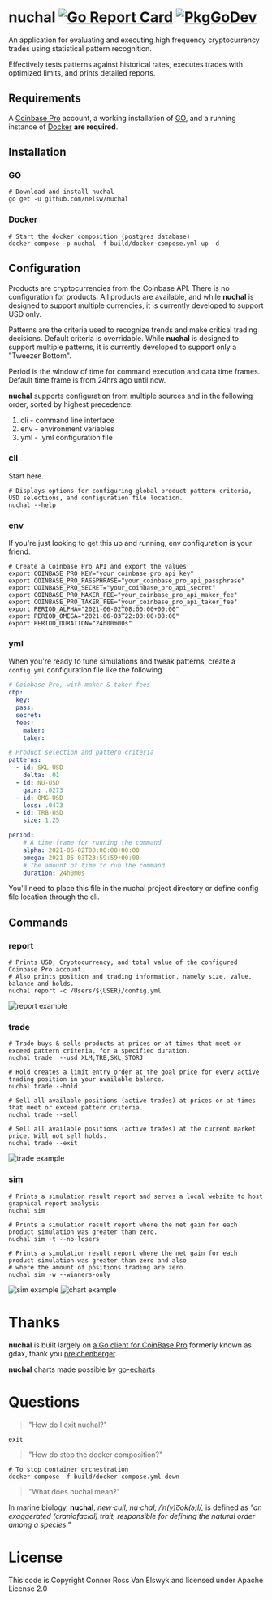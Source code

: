 # nuchal [![Go Report Card][5]][4] [![PkgGoDev][7]][6]

An application for evaluating and executing high frequency cryptocurrency trades using statistical pattern recognition. 

Effectively tests patterns against historical rates, executes trades with optimized limits, and prints detailed reports.

## Requirements
A [Coinbase Pro][1] account, a working installation of [GO][2], and a running instance of [Docker][3] **are required**.

## Installation

### GO
```shell
# Download and install nuchal 
go get -u github.com/nelsw/nuchal
```

### Docker
```shell
# Start the docker composition (postgres database)
docker compose -p nuchal -f build/docker-compose.yml up -d
```

## Configuration

Products are cryptocurrencies from the Coinbase API. There is no configuration for products. All products are available,
and while **nuchal** is designed to support multiple currencies, it is currently developed to support USD only.

Patterns are the criteria used to recognize trends and make critical trading decisions. Default criteria is overridable.
While **nuchal** is designed to support multiple patterns, it is currently developed to support only a "Tweezer Bottom".

Period is the window of time for command execution and data time frames. Default time frame is from 24hrs ago until now.

**nuchal** supports configuration from multiple sources and in the following order, sorted by highest precedence:
1. cli - command line interface
2. env - environment variables
3. yml - .yml configuration file

### cli
Start here.
```shell
# Displays options for configuring global product pattern criteria, USD selections, and configuration file location.
nuchal --help
```

### env
If you're just looking to get this up and running, env configuration is your friend.
```shell
# Create a Coinbase Pro API and export the values
export COINBASE_PRO_KEY="your_coinbase_pro_api_key"
export COINBASE_PRO_PASSPHRASE="your_coinbase_pro_api_passphrase"
export COINBASE_PRO_SECRET="your_coinbase_pro_api_secret"
export COINBASE_PRO_MAKER_FEE="your_coinbase_pro_api_maker_fee"
export COINBASE_PRO_TAKER_FEE="your_coinbase_pro_api_taker_fee"
export PERIOD_ALPHA="2021-06-02T08:00:00+00:00"
export PERIOD_OMEGA="2021-06-03T22:00:00+00:00"
export PERIOD_DURATION="24h00m00s"
```

### yml 
When you're ready to tune simulations and tweak patterns, create a `config.yml` configuration file like the following.
```yaml
# Coinbase Pro, with maker & taker fees
cbp:
  key:
  pass:
  secret:
  fees:
    maker:
    taker:

# Product selection and pattern criteria
patterns:
  - id: SKL-USD
    delta: .01
  - id: NU-USD
    gain: .0273
  - id: OMG-USD
    loss: .0473
  - id: TRB-USD
    size: 1.25

period:
    # A time frame for running the command 
    alpha: 2021-06-02T00:00:00+00:00
    omega: 2021-06-03T23:59:59+00:00
    # The amount of time to run the command
    duration: 24h0m0s
```
You'll need to place this file in the nuchal project directory or define config file location through the cli.

## Commands

### report
```shell
# Prints USD, Cryptocurrency, and total value of the configured Coinbase Pro account.
# Also prints position and trading information, namely size, value, balance and holds.
nuchal report -c /Users/${USER}/config.yml
```

![report example][10]

### trade
```shell
# Trade buys & sells products at prices or at times that meet or exceed pattern criteria, for a specified duration.
nuchal trade  --usd XLM,TRB,SKL,STORJ

# Hold creates a limit entry order at the goal price for every active trading position in your available balance.
nuchal trade --hold

# Sell all available positions (active trades) at prices or at times that meet or exceed pattern criteria.
nuchal trade --sell

# Sell all available positions (active trades) at the current market price. Will not sell holds.
nuchal trade --exit
```

![trade example][11]

### sim
```shell
# Prints a simulation result report and serves a local website to host graphical report analysis.
nuchal sim

# Prints a simulation result report where the net gain for each product simulation was greater than zero.
nuchal sim -t --no-losers

# Prints a simulation result report where the net gain for each product simulation was greater than zero and also 
# where the amount of positions trading are zero.	
nuchal sim -w --winners-only
```

![sim example][12]
![chart example][14]

# Thanks
**nuchal** is built largely on [a Go client for CoinBase Pro][8] formerly known as gdax, thank you [preichenberger][9].

**nuchal** charts made possible by [go-echarts][16] 

# Questions

> "How do I exit nuchal?"
```shell
exit
```

> "How do stop the docker composition?"
```shell
# To stop container orchestration
docker compose -f build/docker-compose.yml down
```

> "What does nuchal mean?" 

In marine biology, **nuchal**, *new⋅cull, nu⋅chal, /ˈn(y)o͞ok(ə)l/,* is defined as *"an exaggerated (craniofacial) trait, 
responsible for defining the natural order among a species."*



# License
This code is Copyright Connor Ross Van Elswyk and licensed under Apache License 2.0

[1]: https://pro.coinbase.com
[2]: https://golang.org/
[3]: https://www.docker.com/
[4]: https://goreportcard.com/report/github.com/nelsw/nuchal
[5]: https://goreportcard.com/badge/github.com/nelsw/nuchal
[6]: https://pkg.go.dev/mod/github.com/nelsw/nuchal
[7]: https://pkg.go.dev/badge/mod/github.com/nelsw/nuchal
[8]: https://github.com/preichenberger/go-coinbasepro
[9]: https://github.com/preichenberger
[10]: .github/report.png?raw=true
[11]: .github/trade.png?raw=true
[12]: .github/sim.png?raw=true
[13]: https://www.investopedia.com/articles/active-trading/040714/tweezers-provide-precision-trend-traders.asp
[14]: .github/charts.png?raw=true
[16]: https://github.com/go-echarts/go-echarts